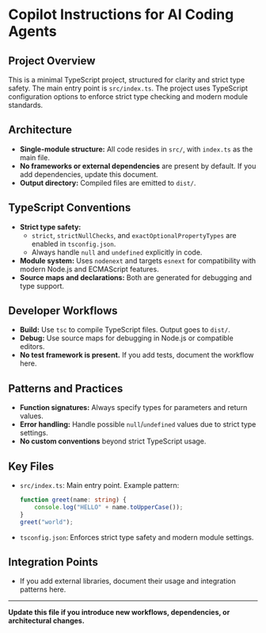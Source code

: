 # Copilot Instructions for AI Coding Agents

## Project Overview
This is a minimal TypeScript project, structured for clarity and strict type safety. The main entry point is `src/index.ts`. The project uses TypeScript configuration options to enforce strict type checking and modern module standards.

## Architecture
- **Single-module structure:** All code resides in `src/`, with `index.ts` as the main file.
- **No frameworks or external dependencies** are present by default. If you add dependencies, update this document.
- **Output directory:** Compiled files are emitted to `dist/`.

## TypeScript Conventions
- **Strict type safety:**
  - `strict`, `strictNullChecks`, and `exactOptionalPropertyTypes` are enabled in `tsconfig.json`.
  - Always handle `null` and `undefined` explicitly in code.
- **Module system:** Uses `nodenext` and targets `esnext` for compatibility with modern Node.js and ECMAScript features.
- **Source maps and declarations:** Both are generated for debugging and type support.

## Developer Workflows
- **Build:** Use `tsc` to compile TypeScript files. Output goes to `dist/`.
- **Debug:** Use source maps for debugging in Node.js or compatible editors.
- **No test framework is present.** If you add tests, document the workflow here.

## Patterns and Practices
- **Function signatures:** Always specify types for parameters and return values.
- **Error handling:** Handle possible `null`/`undefined` values due to strict type settings.
- **No custom conventions** beyond strict TypeScript usage.

## Key Files
- `src/index.ts`: Main entry point. Example pattern:
  ```typescript
  function greet(name: string) {
      console.log("HELLO" + name.toUpperCase());
  }
  greet("world");
  ```
- `tsconfig.json`: Enforces strict type safety and modern module settings.

## Integration Points
- If you add external libraries, document their usage and integration patterns here.

---
**Update this file if you introduce new workflows, dependencies, or architectural changes.**
